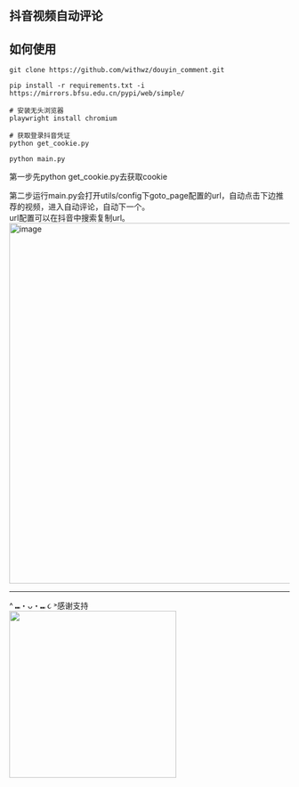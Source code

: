 ## 抖音视频自动评论

## 如何使用

```shell
git clone https://github.com/withwz/douyin_comment.git

pip install -r requirements.txt -i https://mirrors.bfsu.edu.cn/pypi/web/simple/

# 安装无头浏览器
playwright install chromium

# 获取登录抖音凭证
python get_cookie.py

python main.py
```

第一步先python get_cookie.py去获取cookie


第二步运行main.py会打开utils/config下goto_page配置的url，自动点击下边推荐的视频，进入自动评论，自动下一个。<br />
url配置可以在抖音中搜索复制url。<br />
<img width="648" alt="image" src="https://github.com/user-attachments/assets/00772528-bf7b-44d4-a389-1a98e7a3e8ab">




--- 
^ ⑉・ᴗ・⑉ ૮ ˃感谢支持<br />
<img src="https://github.com/user-attachments/assets/8b12eac8-cb25-435d-b098-bd4de82f8777" width="300" />








